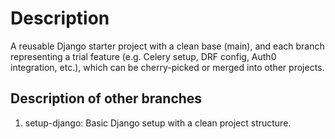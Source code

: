# Description 
A reusable Django starter project with a clean base (main), and each branch representing a trial feature (e.g. Celery setup, DRF config, Auth0 integration, etc.), which can be cherry-picked or merged into other projects.

## Description of other branches
1. setup-django: Basic Django setup with a clean project structure.